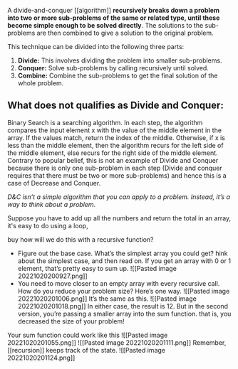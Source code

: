 A divide-and-conquer [[algorithm]] **recursively breaks down a problem into two or more sub-problems of the same or related type, until these become simple enough to be solved directly**. The solutions to the sub-problems are then combined to give a solution to the original problem.

This technique can be divided into the following three parts:

1.  **Divide:** This involves dividing the problem into smaller sub-problems.
2.  **Conquer:** Solve sub-problems by calling recursively until solved.
3.  **Combine:** Combine the sub-problems to get the final solution of the whole problem.

## What does not qualifies as Divide and Conquer:

Binary Search is a searching algorithm. In each step, the algorithm compares the input element x with the value of the middle element in the array. If the values match, return the index of the middle. Otherwise, if x is less than the middle element, then the algorithm recurs for the left side of the middle element, else recurs for the right side of the middle element. Contrary to popular belief, this is not an example of Divide and Conquer because there is only one sub-problem in each step (Divide and conquer requires that there must be two or more sub-problems) and hence this is a case of Decrease and Conquer.

*D&C isn’t a simple algorithm that you can apply to a problem. Instead, it’s a way to think about a problem.*

Suppose you have to add up all the numbers and return the total in an array, it's easy to do using a loop,

buy how will we do this with a recursive function?

- Figure out the base case. What’s the simplest array you could get? hink about the simplest case, and then read on. If you get an array with 0 or 1 element, that’s pretty easy to sum up.
![[Pasted image 20221020200927.png]] 
- You need to move closer to an empty array with every recursive call. How do you reduce your problem size? Here’s one way.
![[Pasted image 20221020201006.png]]
It’s the same as this.
![[Pasted image 20221020201018.png]]
In either case, the result is 12. But in the second version, you’re passing a smaller array into the sum function. that is, you decreased the size of your problem!

Your sum function could work like this
![[Pasted image 20221020201055.png]]
![[Pasted image 20221020201111.png]]
Remember, [[recursion]] keeps track of the state.
![[Pasted image 20221020201124.png]]